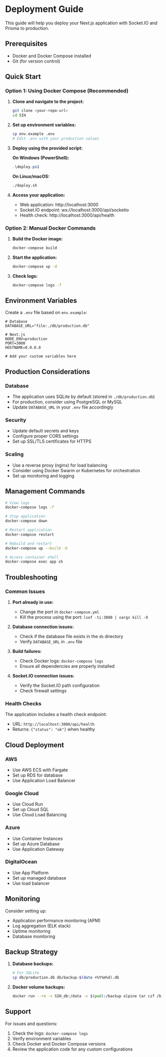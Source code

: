 # Deployment Guide

This guide will help you deploy your Next.js application with Socket.IO and Prisma to production.

## Prerequisites

- Docker and Docker Compose installed
- Git (for version control)

## Quick Start

### Option 1: Using Docker Compose (Recommended)

1. **Clone and navigate to the project:**
   ```bash
   git clone <your-repo-url>
   cd SIH
   ```

2. **Set up environment variables:**
   ```bash
   cp env.example .env
   # Edit .env with your production values
   ```

3. **Deploy using the provided script:**
   
   **On Windows (PowerShell):**
   ```powershell
   .\deploy.ps1
   ```
   
   **On Linux/macOS:**
   ```bash
   ./deploy.sh
   ```

4. **Access your application:**
   - Web application: http://localhost:3000
   - Socket.IO endpoint: ws://localhost:3000/api/socketio
   - Health check: http://localhost:3000/api/health

### Option 2: Manual Docker Commands

1. **Build the Docker image:**
   ```bash
   docker-compose build
   ```

2. **Start the application:**
   ```bash
   docker-compose up -d
   ```

3. **Check logs:**
   ```bash
   docker-compose logs -f
   ```

## Environment Variables

Create a `.env` file based on `env.example`:

```env
# Database
DATABASE_URL="file:./db/production.db"

# Next.js
NODE_ENV=production
PORT=3000
HOSTNAME=0.0.0.0

# Add your custom variables here
```

## Production Considerations

### Database
- The application uses SQLite by default (stored in `./db/production.db`)
- For production, consider using PostgreSQL or MySQL
- Update `DATABASE_URL` in your `.env` file accordingly

### Security
- Update default secrets and keys
- Configure proper CORS settings
- Set up SSL/TLS certificates for HTTPS

### Scaling
- Use a reverse proxy (nginx) for load balancing
- Consider using Docker Swarm or Kubernetes for orchestration
- Set up monitoring and logging

## Management Commands

```bash
# View logs
docker-compose logs -f

# Stop application
docker-compose down

# Restart application
docker-compose restart

# Rebuild and restart
docker-compose up --build -d

# Access container shell
docker-compose exec app sh
```

## Troubleshooting

### Common Issues

1. **Port already in use:**
   - Change the port in `docker-compose.yml`
   - Kill the process using the port: `lsof -ti:3000 | xargs kill -9`

2. **Database connection issues:**
   - Check if the database file exists in the `db` directory
   - Verify `DATABASE_URL` in `.env` file

3. **Build failures:**
   - Check Docker logs: `docker-compose logs`
   - Ensure all dependencies are properly installed

4. **Socket.IO connection issues:**
   - Verify the Socket.IO path configuration
   - Check firewall settings

### Health Checks

The application includes a health check endpoint:
- URL: `http://localhost:3000/api/health`
- Returns: `{"status": "ok"}` when healthy

## Cloud Deployment

### AWS
- Use AWS ECS with Fargate
- Set up RDS for database
- Use Application Load Balancer

### Google Cloud
- Use Cloud Run
- Set up Cloud SQL
- Use Cloud Load Balancing

### Azure
- Use Container Instances
- Set up Azure Database
- Use Application Gateway

### DigitalOcean
- Use App Platform
- Set up managed database
- Use load balancer

## Monitoring

Consider setting up:
- Application performance monitoring (APM)
- Log aggregation (ELK stack)
- Uptime monitoring
- Database monitoring

## Backup Strategy

1. **Database backups:**
   ```bash
   # For SQLite
   cp db/production.db db/backup-$(date +%Y%m%d).db
   ```

2. **Docker volume backups:**
   ```bash
   docker run --rm -v SIH_db:/data -v $(pwd):/backup alpine tar czf /backup/db-backup.tar.gz -C /data .
   ```

## Support

For issues and questions:
1. Check the logs: `docker-compose logs`
2. Verify environment variables
3. Check Docker and Docker Compose versions
4. Review the application code for any custom configurations
